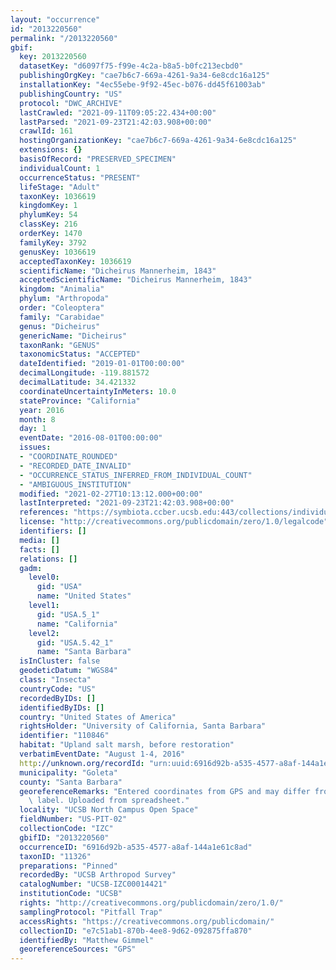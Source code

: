 ```yaml
---
layout: "occurrence"
id: "2013220560"
permalink: "/2013220560"
gbif:
  key: 2013220560
  datasetKey: "d6097f75-f99e-4c2a-b8a5-b0fc213ecbd0"
  publishingOrgKey: "cae7b6c7-669a-4261-9a34-6e8cdc16a125"
  installationKey: "4ec55ebe-9f92-45ec-b076-dd45f61003ab"
  publishingCountry: "US"
  protocol: "DWC_ARCHIVE"
  lastCrawled: "2021-09-11T09:05:22.434+00:00"
  lastParsed: "2021-09-23T21:42:03.908+00:00"
  crawlId: 161
  hostingOrganizationKey: "cae7b6c7-669a-4261-9a34-6e8cdc16a125"
  extensions: {}
  basisOfRecord: "PRESERVED_SPECIMEN"
  individualCount: 1
  occurrenceStatus: "PRESENT"
  lifeStage: "Adult"
  taxonKey: 1036619
  kingdomKey: 1
  phylumKey: 54
  classKey: 216
  orderKey: 1470
  familyKey: 3792
  genusKey: 1036619
  acceptedTaxonKey: 1036619
  scientificName: "Dicheirus Mannerheim, 1843"
  acceptedScientificName: "Dicheirus Mannerheim, 1843"
  kingdom: "Animalia"
  phylum: "Arthropoda"
  order: "Coleoptera"
  family: "Carabidae"
  genus: "Dicheirus"
  genericName: "Dicheirus"
  taxonRank: "GENUS"
  taxonomicStatus: "ACCEPTED"
  dateIdentified: "2019-01-01T00:00:00"
  decimalLongitude: -119.881572
  decimalLatitude: 34.421332
  coordinateUncertaintyInMeters: 10.0
  stateProvince: "California"
  year: 2016
  month: 8
  day: 1
  eventDate: "2016-08-01T00:00:00"
  issues:
  - "COORDINATE_ROUNDED"
  - "RECORDED_DATE_INVALID"
  - "OCCURRENCE_STATUS_INFERRED_FROM_INDIVIDUAL_COUNT"
  - "AMBIGUOUS_INSTITUTION"
  modified: "2021-02-27T10:13:12.000+00:00"
  lastInterpreted: "2021-09-23T21:42:03.908+00:00"
  references: "https://symbiota.ccber.ucsb.edu:443/collections/individual/index.php?occid=110846"
  license: "http://creativecommons.org/publicdomain/zero/1.0/legalcode"
  identifiers: []
  media: []
  facts: []
  relations: []
  gadm:
    level0:
      gid: "USA"
      name: "United States"
    level1:
      gid: "USA.5_1"
      name: "California"
    level2:
      gid: "USA.5.42_1"
      name: "Santa Barbara"
  isInCluster: false
  geodeticDatum: "WGS84"
  class: "Insecta"
  countryCode: "US"
  recordedByIDs: []
  identifiedByIDs: []
  country: "United States of America"
  rightsHolder: "University of California, Santa Barbara"
  identifier: "110846"
  habitat: "Upland salt marsh, before restoration"
  verbatimEventDate: "August 1-4, 2016"
  http://unknown.org/recordId: "urn:uuid:6916d92b-a535-4577-a8af-144a1e61c8ad"
  municipality: "Goleta"
  county: "Santa Barbara"
  georeferenceRemarks: "Entered coordinates from GPS and may differ from what is on\
    \ label. Uploaded from spreadsheet."
  locality: "UCSB North Campus Open Space"
  fieldNumber: "US-PIT-02"
  collectionCode: "IZC"
  gbifID: "2013220560"
  occurrenceID: "6916d92b-a535-4577-a8af-144a1e61c8ad"
  taxonID: "11326"
  preparations: "Pinned"
  recordedBy: "UCSB Arthropod Survey"
  catalogNumber: "UCSB-IZC00014421"
  institutionCode: "UCSB"
  rights: "http://creativecommons.org/publicdomain/zero/1.0/"
  samplingProtocol: "Pitfall Trap"
  accessRights: "https://creativecommons.org/publicdomain/"
  collectionID: "e7c51ab1-870b-4ee8-9d62-092875ffa870"
  identifiedBy: "Matthew Gimmel"
  georeferenceSources: "GPS"
---
```

